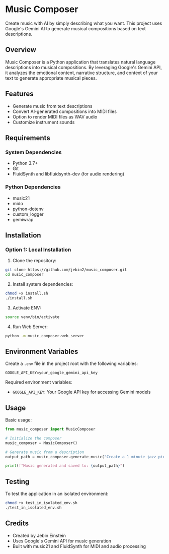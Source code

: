 # Music Composer

Create music with AI by simply describing what you want. This project uses Google's Gemini AI to generate musical compositions based on text descriptions.

## Overview

Music Composer is a Python application that translates natural language descriptions into musical compositions. By leveraging Google's Gemini API, it analyzes the emotional content, narrative structure, and context of your text to generate appropriate musical pieces.

## Features

- Generate music from text descriptions
- Convert AI-generated compositions into MIDI files
- Option to render MIDI files as WAV audio
- Customize instrument sounds

## Requirements

### System Dependencies
- Python 3.7+
- Git
- FluidSynth and libfluidsynth-dev (for audio rendering)

### Python Dependencies
- music21
- mido
- python-dotenv
- custom_logger
- gemiwrap

## Installation

### Option 1: Local Installation

1. Clone the repository:
```bash
git clone https://github.com/jebin2/music_composer.git
cd music_composer
```

2. Install system dependencies:
```bash
chmod +x install.sh
./install.sh
```

3. Activate ENV:
```bash
source venv/bin/activate
```

4. Run Web Server:
```bash
python -m music_composer.web_server
```

## Environment Variables

Create a `.env` file in the project root with the following variables:

```
GOOGLE_API_KEY=your_google_gemini_api_key
```

Required environment variables:
- `GOOGLE_API_KEY`: Your Google API key for accessing Gemini models

## Usage

Basic usage:

```python
from music_composer import MusicComposer

# Initialize the composer
music_composer = MusicComposer()

# Generate music from a description
output_path = music_composer.generate_music("Create a 1 minute jazz piece that feels like a sunset over the ocean.")

print(f"Music generated and saved to: {output_path}")
```

## Testing

To test the application in an isolated environment:

```bash
chmod +x test_in_isolated_env.sh
./test_in_isolated_env.sh
```

## Credits

- Created by Jebin Einstein
- Uses Google's Gemini API for music generation
- Built with music21 and FluidSynth for MIDI and audio processing
